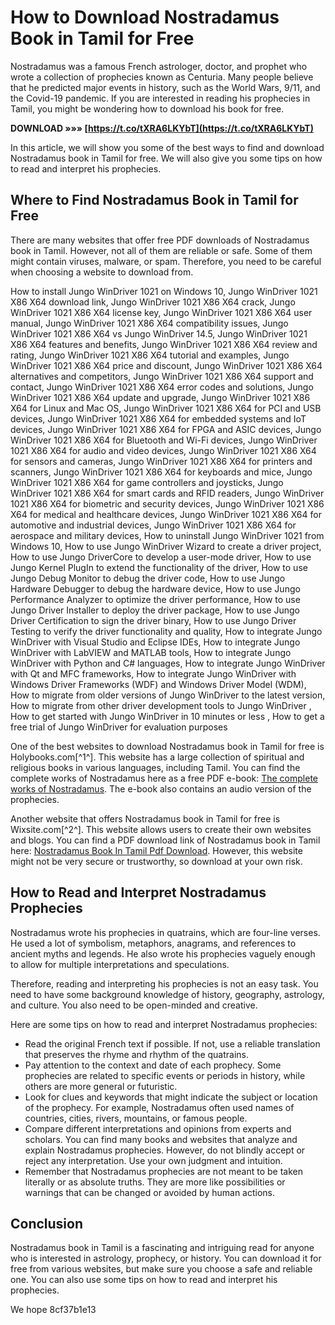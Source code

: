 
 
# How to Download Nostradamus Book in Tamil for Free
 
Nostradamus was a famous French astrologer, doctor, and prophet who wrote a collection of prophecies known as Centuria. Many people believe that he predicted major events in history, such as the World Wars, 9/11, and the Covid-19 pandemic. If you are interested in reading his prophecies in Tamil, you might be wondering how to download his book for free.
 
**DOWNLOAD »»» [https://t.co/tXRA6LKYbT](https://t.co/tXRA6LKYbT)**


 
In this article, we will show you some of the best ways to find and download Nostradamus book in Tamil for free. We will also give you some tips on how to read and interpret his prophecies.
 
## Where to Find Nostradamus Book in Tamil for Free
 
There are many websites that offer free PDF downloads of Nostradamus book in Tamil. However, not all of them are reliable or safe. Some of them might contain viruses, malware, or spam. Therefore, you need to be careful when choosing a website to download from.
 
How to install Jungo WinDriver 1021 on Windows 10,  Jungo WinDriver 1021 X86 X64 download link,  Jungo WinDriver 1021 X86 X64 crack,  Jungo WinDriver 1021 X86 X64 license key,  Jungo WinDriver 1021 X86 X64 user manual,  Jungo WinDriver 1021 X86 X64 compatibility issues,  Jungo WinDriver 1021 X86 X64 vs Jungo WinDriver 14.5,  Jungo WinDriver 1021 X86 X64 features and benefits,  Jungo WinDriver 1021 X86 X64 review and rating,  Jungo WinDriver 1021 X86 X64 tutorial and examples,  Jungo WinDriver 1021 X86 X64 price and discount,  Jungo WinDriver 1021 X86 X64 alternatives and competitors,  Jungo WinDriver 1021 X86 X64 support and contact,  Jungo WinDriver 1021 X86 X64 error codes and solutions,  Jungo WinDriver 1021 X86 X64 update and upgrade,  Jungo WinDriver 1021 X86 X64 for Linux and Mac OS,  Jungo WinDriver 1021 X86 X64 for PCI and USB devices,  Jungo WinDriver 1021 X86 X64 for embedded systems and IoT devices,  Jungo WinDriver 1021 X86 X64 for FPGA and ASIC devices,  Jungo WinDriver 1021 X86 X64 for Bluetooth and Wi-Fi devices,  Jungo WinDriver 1021 X86 X64 for audio and video devices,  Jungo WinDriver 1021 X86 X64 for sensors and cameras,  Jungo WinDriver 1021 X86 X64 for printers and scanners,  Jungo WinDriver 1021 X86 X64 for keyboards and mice,  Jungo WinDriver 1021 X86 X64 for game controllers and joysticks,  Jungo WinDriver 1021 X86 X64 for smart cards and RFID readers,  Jungo WinDriver 1021 X86 X64 for biometric and security devices,  Jungo WinDriver 1021 X86 X64 for medical and healthcare devices,  Jungo WinDriver 1021 X86 X64 for automotive and industrial devices,  Jungo WinDriver 1021 X86 X64 for aerospace and military devices,  How to uninstall Jungo WinDriver 1021 from Windows 10,  How to use Jungo WinDriver Wizard to create a driver project,  How to use Jungo DriverCore to develop a user-mode driver,  How to use Jungo Kernel PlugIn to extend the functionality of the driver,  How to use Jungo Debug Monitor to debug the driver code,  How to use Jungo Hardware Debugger to debug the hardware device,  How to use Jungo Performance Analyzer to optimize the driver performance,  How to use Jungo Driver Installer to deploy the driver package,  How to use Jungo Driver Certification to sign the driver binary,  How to use Jungo Driver Testing to verify the driver functionality and quality,  How to integrate Jungo WinDriver with Visual Studio and Eclipse IDEs,  How to integrate Jungo WinDriver with LabVIEW and MATLAB tools,  How to integrate Jungo WinDriver with Python and C# languages,  How to integrate Jungo WinDriver with Qt and MFC frameworks,  How to integrate Jungo WinDriver with Windows Driver Frameworks (WDF) and Windows Driver Model (WDM),  How to migrate from older versions of Jungo WinDriver to the latest version,  How to migrate from other driver development tools to Jungo WinDriver ,  How to get started with Jungo WinDriver in 10 minutes or less ,  How to get a free trial of Jungo WinDriver for evaluation purposes
 
One of the best websites to download Nostradamus book in Tamil for free is Holybooks.com[^1^]. This website has a large collection of spiritual and religious books in various languages, including Tamil. You can find the complete works of Nostradamus here as a free PDF e-book: [The complete works of Nostradamus](https://www.holybooks.com/the-complete-works-of-nostradamus-pdf/). The e-book also contains an audio version of the prophecies.
 
Another website that offers Nostradamus book in Tamil for free is Wixsite.com[^2^]. This website allows users to create their own websites and blogs. You can find a PDF download link of Nostradamus book in Tamil here: [Nostradamus Book In Tamil Pdf Download](https://flounalliofiltcour.wixsite.com/winisriomul/post/nostradamus-book-in-tamil-pdf-download). However, this website might not be very secure or trustworthy, so download at your own risk.
 
## How to Read and Interpret Nostradamus Prophecies
 
Nostradamus wrote his prophecies in quatrains, which are four-line verses. He used a lot of symbolism, metaphors, anagrams, and references to ancient myths and legends. He also wrote his prophecies vaguely enough to allow for multiple interpretations and speculations.
 
Therefore, reading and interpreting his prophecies is not an easy task. You need to have some background knowledge of history, geography, astrology, and culture. You also need to be open-minded and creative.
 
Here are some tips on how to read and interpret Nostradamus prophecies:
 
- Read the original French text if possible. If not, use a reliable translation that preserves the rhyme and rhythm of the quatrains.
- Pay attention to the context and date of each prophecy. Some prophecies are related to specific events or periods in history, while others are more general or futuristic.
- Look for clues and keywords that might indicate the subject or location of the prophecy. For example, Nostradamus often used names of countries, cities, rivers, mountains, or famous people.
- Compare different interpretations and opinions from experts and scholars. You can find many books and websites that analyze and explain Nostradamus prophecies. However, do not blindly accept or reject any interpretation. Use your own judgment and intuition.
- Remember that Nostradamus prophecies are not meant to be taken literally or as absolute truths. They are more like possibilities or warnings that can be changed or avoided by human actions.

## Conclusion
 
Nostradamus book in Tamil is a fascinating and intriguing read for anyone who is interested in astrology, prophecy, or history. You can download it for free from various websites, but make sure you choose a safe and reliable one. You can also use some tips on how to read and interpret his prophecies.
 
We hope
 8cf37b1e13
 
